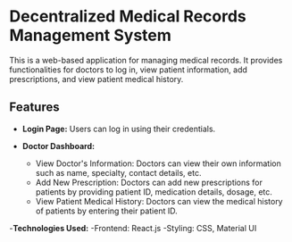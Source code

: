 # Decentralized Medical Records Management System

This is a web-based application for managing medical records. It provides functionalities for doctors to log in, view patient information, add prescriptions, and view patient medical history.

## Features

- **Login Page:** Users can log in using their credentials.

- **Doctor Dashboard:**
  - View Doctor's Information: Doctors can view their own information such as name, specialty, contact details, etc.
  - Add New Prescription: Doctors can add new prescriptions for patients by providing patient ID, medication details, dosage, etc.
  - View Patient Medical History: Doctors can view the medical history of patients by entering their patient ID.

-**Technologies Used:**
   -Frontend: React.js
   -Styling: CSS, Material UI
